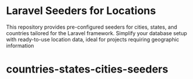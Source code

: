 
# Laravel Seeders for Locations
This repository provides pre-configured seeders for cities, states, and countries tailored for the Laravel framework. Simplify your database setup with ready-to-use location data, ideal for projects requiring geographic information
# countries-states-cities-seeders
